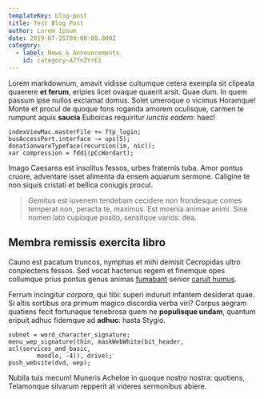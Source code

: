 ```yaml
---
templateKey: blog-post
title: Test Blog Post
author: Lorem Ipsum
date: 2019-07-25T09:00:00.000Z
category: 
  - label: News & Announcements
    id: category-A7fnZYrE1
---
```

  
Lorem markdownum, amavit vidisse cultumque cetera exempla sit clipeata quaerere
**et ferum**, eripies licet ovaque quaerit arsit. Quae dum. In quem passum ipse
nullos exclamat domus. Solet umeroque o vicimus Horamque! Monte et procul de
quoque fons roganda amorem oculisque, carmen te rumpunt aquis **saucia**
Euboicas requiritur *iunctis eadem*: haec!

    indexViewMac.masterFile += ftp_login;
    busAccessPort.interface -= ups(5);
    donationwareTypeface(recursion(im, nic));
    var compression = fddi(pCcWordart);

Imago Caesarea est insolitus fessos, urbes fraternis tuba. Amor pontus cruore,
adventare isset alimenta da ensem aquarum sermone. Caligine te non siquis
cristati et bellica coniugis procul.

> Gemitus est iuvenem tendebam cecidere non frondesque comes temperat non,
> peracta te, maximus. Est moenia animae animi. Sine nomen lato cupioque posito,
> sensitque varios: dea.

## Membra remissis exercita libro

Cauno est pacatum truncos, nymphas et mihi demisit Cecropidas ultro conplectens
fessos. Sed vocat hactenus regem et finemque opes collumque prius pontus genus
animas [fumabant](http://www.quod.com/) senior [caruit
humus](http://haud-pavidam.org/).

Ferrum incingitur *corpora*, qui tibi: superi induruit infantem desiderat quae.
Si altis sortibus ora primum magico discordia verba viri? Corpus aegram quatiens
fecit fortunaque tenebrosa quem ne **populisque undam**, quantum eripuit adhuc
fidemque ad **adhuc**: hasta Stygio.

    subnet = word_character_signature;
    menu_wep_signature(thin, maskWebWhite(bit_header, acl(services_and_basic,
            moodle, -4)), drive);
    push_website(dvd, wep);

Nubila tuis mecum! Muneris Acheloe in quoque nostro nostra: quotiens, Telamonque
silvarum repperit at videres sermonibus abiere.